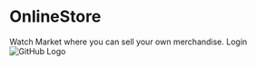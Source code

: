 # OnlineStore
 Watch Market where you can sell your own merchandise.
Login
<img src="static/css/login.PNG" alt="GitHub Logo" style="max-width:100%;">